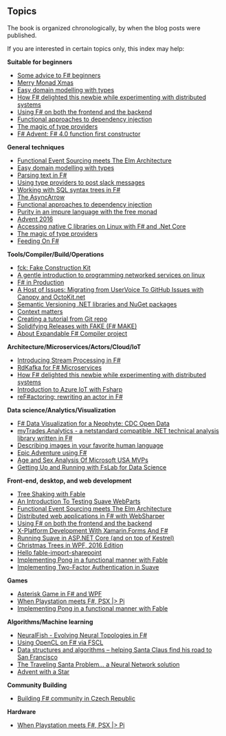 ## Topics

The book is organized chronologically, by when the blog posts were published.

If you are interested in certain topics only, this index may help:

**Suitable for beginners**

* [Some advice to F# beginners](../2016-12-12-Pierre_Irrmann/index.md)
* [Merry Monad Xmas](../2016-12-11-Jeremy_Abbott/index.md)
* [Easy domain modelling with types](../2016-11-28-Mark_Seemann/index.md)
* [How F# delighted this newbie while experimenting with distributed systems](../2016-12-08-Hussam_Abu-Libdeh/index.md)
* [Using F# on both the frontend and the backend](../2016-12-06-Daniel_Bachler/index.md)
* [Functional approaches to dependency injection](../2016-12-05-Scott_Wlaschin/index.md)
* [The magic of type providers](../2016-12-24-Roman_Nevolin/index.md)
* [F# Advent: F# 4.0 function first constructor](../2016-12-29-Eriawan_Kusumawardho/index.md)

**General techniques**

* [Functional Event Sourcing meets The Elm Architecture](../2016-11-27-Anthony_Lloyd/index.md)
* [Easy domain modelling with types](../2016-11-28-Mark_Seemann/index.md)
* [Parsing text in F#](../2016-12-10-Erik_Schierboom/index.md)
* [Using type providers to post slack messages](../2016-12-05-Rachel_Reese/index.md)
* [Working with SQL syntax trees in F#](../2016-12-13-Isak_Sky/index.md)
* [The AsyncArrow](../2016-12-14-Troy_Kershaw/index.md)
* [Functional approaches to dependency injection](../2016-12-05-Scott_Wlaschin/index.md)
* [Purity in an impure language with the free monad](../2016-12-25-Leif_Battermann/index.md)
* [Advent 2016](../2016-12-16-Michael_Newton/index.md)
* [Accessing native C libraries on Linux with F# and .Net Core](../2016-12-17-Jan_Schiefer/index.md)
* [The magic of type providers](../2016-12-24-Roman_Nevolin/index.md)
* [Feeding On F#](../2016-12-20-Tea_Driven_Development/index.md)

**Tools/Compiler/Build/Operations**

* [fck: Fake Construction Kit](../2016-12-04-Jeremie_Chassaing/index.md)
* [A gentle introduction to programming networked services on linux](../2016-12-03-Henrik_Feldt/index.md)
* [F# in Production](../2016-12-02-Kristian_Schmidt/index.md)
* [A Host of Issues: Migrating from UserVoice To GitHub Issues with Canopy and OctoKit.net](../2016-12-02-Chet_Husk/index.md)
* [Semantic Versioning .NET libraries and NuGet packages](../2016-12-01-Ramon_Soto_Mathiesen/index.md)
* [Context matters](../2016-12-01-Steffen_Forkmann/index.md)
* [Creating a tutorial from Git repo](../2016-12-19-Tomasz_Heimowski/index.md)
* [Solidifying Releases with FAKE (F# MAKE)](../2016-12-21-Elastic_Inc/index.md)
* [About Expandable F# Compiler project](../2016-12-23-kekyo2/index.md)

**Architecture/Microservices/Actors/Cloud/IoT**

* [Introducing Stream Processing in F#](../2016-11-29-Mikhail_Shilkov/index.md)
* [RdKafka for F# Microservices](../2016-12-08-Jonathan_Leaver/index.md)
* [How F# delighted this newbie while experimenting with distributed systems](../2016-12-08-Hussam_Abu-Libdeh/index.md)
* [Introduction to Azure IoT with Fsharp](../2016-11-28-Bill_Berry/index.md)
* [reF#actoring: rewriting an actor in F#](../2016-12-20-Vagif_Abilov/index.md)

**Data science/Analytics/Visualization**

* [F# Data Visualization for a Neophyte: CDC Open Data](../2016-11-27-Rick_Pack/index.md)
* [myTrades.Analytics - a netstandard compatible .NET technical analysis library written in F#](../2016-12-09-Gergely_Kalapos/index.md)
* [Describing images in your favorite human language](../2016-12-07-Edgar_Sanchez/index.md)
* [Epic Adventure using F#](../2016-12-17-Kunjan_Dalal/index.md)
* [Age and Sex Analysis Of Microsoft USA MVPs](../2016-12-25-Jamie_Dixon/index.md)
* [Getting Up and Running with FsLab for Data Science](../2016-12-27-Jon_Wood/index.md)

**Front-end, desktop, and web development**

* [Tree Shaking with Fable](../2016-11-30-Alfonso_Garcia-Caro/index.md)
* [An Introduction To Testing Suave WebParts](../2016-12-11-Matt_Olson/index.md)
* [Functional Event Sourcing meets The Elm Architecture](../2016-11-27-Anthony_Lloyd/index.md)
* [Distributed web applications in F# with WebSharper](../2016-12-07-Andras_Janko/index.md)
* [Using F# on both the frontend and the backend](../2016-12-06-Daniel_Bachler/index.md)
* [X-Platform Development With Xamarin.Forms And F#](../2016-12-04-Phillip_Trelford/index.md)
* [Running Suave in ASP.NET Core (and on top of Kestrel)](../2016-12-15-Dustin_Moris_Gorski/index.md)
* [Christmas Trees in WPF, 2016 Edition](../2016-12-15-Reed_Copsey_Jr/index.md)
* [Hello fable-import-sharepoint](../2016-12-22-David_Podhola/index.md)
* [Implementing Pong in a functional manner with Fable](../2016-12-26-Marcel_Schwark/index.md)
* [Implementing Two-Factor Authentication in Suave](../2016-12-26-Tamizh_Vendan/index.md)

**Games**

* [Asterisk Game in F# and WPF](../2016-12-06-Mark_Heath/index.md)
* [When Playstation meets F\#, PSX |> Pi](../2016-12-24-Ross_McKinlay_Andrea_McAts/index.md)
* [Implementing Pong in a functional manner with Fable](../2016-12-26-Marcel_Schwark/index.md)

**Algorithms/Machine learning**

* [NeuralFish - Evolving Neural Topologies in F#](../2016-11-30-Jeremy_Bellows/index.md)
* [Using OpenCL on F# via FSCL](../2016-11-29-josesoyo/index.md)
* [Data structures and algorithms – helping Santa Claus find his road to San Francisco](../2016-12-19-Tomasz_Jaskula/index.md)
* [The Traveling Santa Problem… a Neural Network solution](../2016-12-21-Riccardo_Terrell/index.md)
* [Advent with a Star](../2016-12-23-Carsten_Konig/index.md)

**Community Building**

* [Building F# community in Czech Republic](../2016-12-13-Roman_Provaznik/index.md)

**Hardware**

* [When Playstation meets F\#, PSX |> Pi](../2016-12-24-Ross_McKinlay_Andrea_McAts/index.md)
